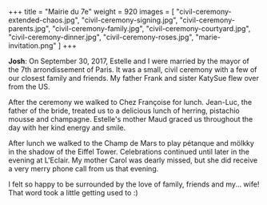 +++
title = "Mairie du 7e"
weight = 920
images = [
  "civil-ceremony-extended-chaos.jpg",
  "civil-ceremony-signing.jpg",
  "civil-ceremony-parents.jpg",
  "civil-ceremony-family.jpg",
  "civil-ceremony-courtyard.jpg",
  "civil-ceremony-dinner.jpg",
  "civil-ceremony-roses.jpg",
  "marie-invitation.png"
]
+++

**Josh**: On September 30, 2017, Estelle and I were married by the mayor of the 7th arrondissement of Paris. It was a small, civil ceremony with a few of our closest family and friends. My father Frank and sister KatySue flew over from the US.

After the ceremony we walked to Chez Françoise for lunch. Jean-Luc, the father of the bride, treated us to a delicious lunch of herring, pistachio mousse and champagne. Estelle's mother Maud graced us throughout the day with her kind energy and smile.

After lunch we walked to the Champ de Mars to play pétanque and mölkky in the shadow of the Eiffel Tower. Celebrations continued until later in the evening at L'Eclair. My mother Carol was dearly missed, but she did receive a very merry phone call from us that evening.

I felt so happy to be surrounded by the love of family, friends and my... wife! That word took a little getting used to :)
